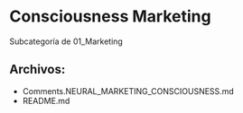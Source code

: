 # Consciousness Marketing

Subcategoría de 01_Marketing

## Archivos:

- Comments.NEURAL_MARKETING_CONSCIOUSNESS.md
- README.md
